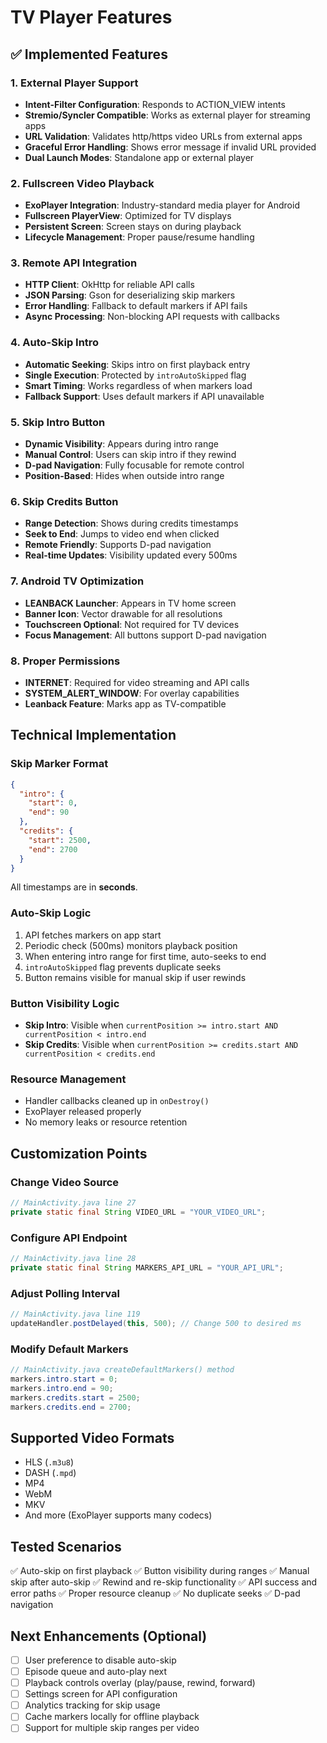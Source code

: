 # TV Player Features

## ✅ Implemented Features

### 1. External Player Support
- **Intent-Filter Configuration**: Responds to ACTION_VIEW intents
- **Stremio/Syncler Compatible**: Works as external player for streaming apps
- **URL Validation**: Validates http/https video URLs from external apps
- **Graceful Error Handling**: Shows error message if invalid URL provided
- **Dual Launch Modes**: Standalone app or external player

### 2. Fullscreen Video Playback
- **ExoPlayer Integration**: Industry-standard media player for Android
- **Fullscreen PlayerView**: Optimized for TV displays
- **Persistent Screen**: Screen stays on during playback
- **Lifecycle Management**: Proper pause/resume handling

### 3. Remote API Integration
- **HTTP Client**: OkHttp for reliable API calls
- **JSON Parsing**: Gson for deserializing skip markers
- **Error Handling**: Fallback to default markers if API fails
- **Async Processing**: Non-blocking API requests with callbacks

### 4. Auto-Skip Intro
- **Automatic Seeking**: Skips intro on first playback entry
- **Single Execution**: Protected by `introAutoSkipped` flag
- **Smart Timing**: Works regardless of when markers load
- **Fallback Support**: Uses default markers if API unavailable

### 5. Skip Intro Button
- **Dynamic Visibility**: Appears during intro range
- **Manual Control**: Users can skip intro if they rewind
- **D-pad Navigation**: Fully focusable for remote control
- **Position-Based**: Hides when outside intro range

### 6. Skip Credits Button
- **Range Detection**: Shows during credits timestamps
- **Seek to End**: Jumps to video end when clicked
- **Remote Friendly**: Supports D-pad navigation
- **Real-time Updates**: Visibility updated every 500ms

### 7. Android TV Optimization
- **LEANBACK Launcher**: Appears in TV home screen
- **Banner Icon**: Vector drawable for all resolutions
- **Touchscreen Optional**: Not required for TV devices
- **Focus Management**: All buttons support D-pad navigation

### 8. Proper Permissions
- **INTERNET**: Required for video streaming and API calls
- **SYSTEM_ALERT_WINDOW**: For overlay capabilities
- **Leanback Feature**: Marks app as TV-compatible

## Technical Implementation

### Skip Marker Format
```json
{
  "intro": {
    "start": 0,
    "end": 90
  },
  "credits": {
    "start": 2500,
    "end": 2700
  }
}
```

All timestamps are in **seconds**.

### Auto-Skip Logic
1. API fetches markers on app start
2. Periodic check (500ms) monitors playback position
3. When entering intro range for first time, auto-seeks to end
4. `introAutoSkipped` flag prevents duplicate seeks
5. Button remains visible for manual skip if user rewinds

### Button Visibility Logic
- **Skip Intro**: Visible when `currentPosition >= intro.start AND currentPosition < intro.end`
- **Skip Credits**: Visible when `currentPosition >= credits.start AND currentPosition < credits.end`

### Resource Management
- Handler callbacks cleaned up in `onDestroy()`
- ExoPlayer released properly
- No memory leaks or resource retention

## Customization Points

### Change Video Source
```java
// MainActivity.java line 27
private static final String VIDEO_URL = "YOUR_VIDEO_URL";
```

### Configure API Endpoint
```java
// MainActivity.java line 28
private static final String MARKERS_API_URL = "YOUR_API_URL";
```

### Adjust Polling Interval
```java
// MainActivity.java line 119
updateHandler.postDelayed(this, 500); // Change 500 to desired ms
```

### Modify Default Markers
```java
// MainActivity.java createDefaultMarkers() method
markers.intro.start = 0;
markers.intro.end = 90;
markers.credits.start = 2500;
markers.credits.end = 2700;
```

## Supported Video Formats
- HLS (`.m3u8`)
- DASH (`.mpd`)
- MP4
- WebM
- MKV
- And more (ExoPlayer supports many codecs)

## Tested Scenarios
✅ Auto-skip on first playback
✅ Button visibility during ranges
✅ Manual skip after auto-skip
✅ Rewind and re-skip functionality
✅ API success and error paths
✅ Proper resource cleanup
✅ No duplicate seeks
✅ D-pad navigation

## Next Enhancements (Optional)
- [ ] User preference to disable auto-skip
- [ ] Episode queue and auto-play next
- [ ] Playback controls overlay (play/pause, rewind, forward)
- [ ] Settings screen for API configuration
- [ ] Analytics tracking for skip usage
- [ ] Cache markers locally for offline playback
- [ ] Support for multiple skip ranges per video
